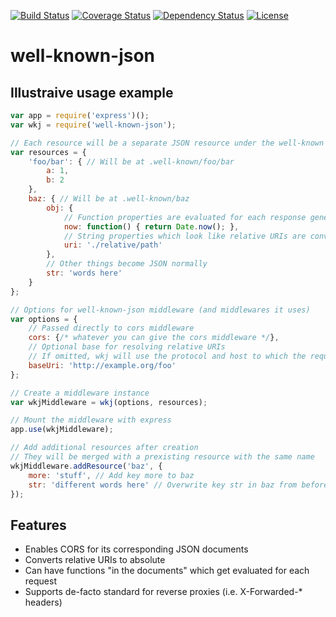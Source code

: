 [![Build
Status](https://travis-ci.org/OADA/well-known-json-js.svg)](https://travis-ci.org/OADA/well-known-json-js)
[![Coverage
Status](https://coveralls.io/repos/OADA/well-known-json-js/badge.svg?branch=master)](https://coveralls.io/r/OADA/well-known-json-js?branch=master)
[![Dependency
Status](https://david-dm.org/oada/well-known-json-js.svg)](https://david-dm.org/oada/well-known-json-js)
[![License](http://img.shields.io/:license-Apache%202.0-green.svg)](http://www.apache.org/licenses/LICENSE-2.0.html)

# well-known-json #

## Illustraive usage example ##
```javascript
var app = require('express')();
var wkj = require('well-known-json');

// Each resource will be a separate JSON resource under the well-known enpoint
var resources = {
    'foo/bar': { // Will be at .well-known/foo/bar
        a: 1,
        b: 2
    },
    baz: { // Will be at .well-known/baz
        obj: {
            // Function properties are evaluated for each response generated
            now: function() { return Date.now(); },
            // String properties which look like relative URIs are converted to absolute URIs
            uri: './relative/path'
        },
        // Other things become JSON normally
        str: 'words here'
    }
};

// Options for well-known-json middleware (and middlewares it uses)
var options = {
    // Passed directly to cors middleware
    cors: {/* whatever you can give the cors middleware */},
    // Optional base for resolving relative URIs
    // If omitted, wkj will use the protocol and host to which the request was sent
    baseUri: 'http://example.org/foo'
};

// Create a middleware instance
var wkjMiddleware = wkj(options, resources);

// Mount the middleware with express
app.use(wkjMiddleware);

// Add additional resources after creation
// They will be merged with a prexisting resource with the same name
wkjMiddleware.addResource('baz', {
    more: 'stuff', // Add key more to baz
    str: 'different words here' // Overwrite key str in baz from before
});
```

## Features ##
* Enables CORS for its corresponding JSON documents
* Converts relative URIs to absolute
* Can have functions "in the documents" which get evaluated for each request
* Supports de-facto standard for reverse proxies (i.e. X-Forwarded-* headers)

